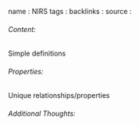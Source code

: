 name : NIRS
tags : 
backlinks : 
source : 

###### Content:
Simple definitions

###### Properties:
Unique relationships/properties

###### Additional Thoughts:
